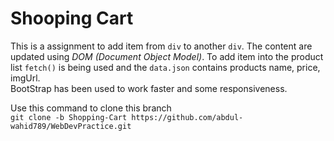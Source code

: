 # Shooping Cart
This is a assignment to add item from `div`  to another `div`. The content are updated using *DOM (Document Object Model)*. To add item into the product list `fetch()` is being used and the `data.json` contains products name, price, imgUrl.  
BootStrap has been used to work faster and some responsiveness.

Use this command to clone this branch  
`git clone -b Shopping-Cart https://github.com/abdul-wahid789/WebDevPractice.git`